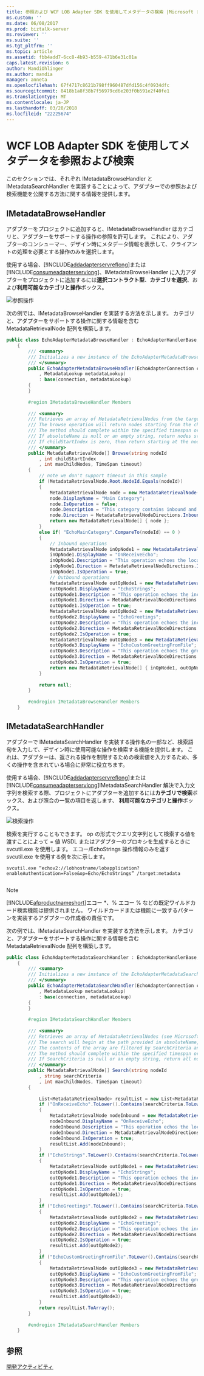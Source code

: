 ```yaml
---
title: 参照および WCF LOB Adapter SDK を使用してメタデータの検索 |Microsoft ドキュメント
ms.custom: ''
ms.date: 06/08/2017
ms.prod: biztalk-server
ms.reviewer: ''
ms.suite: ''
ms.tgt_pltfrm: ''
ms.topic: article
ms.assetid: fbb4add7-6cc8-4b93-b559-471b6e31c01a
caps.latest.revision: 6
author: MandiOhlinger
ms.author: mandia
manager: anneta
ms.openlocfilehash: 67f4717c8621b798ff960487dfd156c4f0934dfc
ms.sourcegitcommit: 8418b1a8f38b7f56979cd6e203f0b591e2f40fe1
ms.translationtype: MT
ms.contentlocale: ja-JP
ms.lasthandoff: 03/28/2018
ms.locfileid: "22225674"
---
```

# <a name="browse-and-search-metadata-using-the-wcf-lob-adapter-sdk"></a>WCF LOB Adapter SDK を使用してメタデータを参照および検索
このセクションでは、それぞれ IMetadataBrowseHandler と IMetadataSearchHandler を実装することによって、アダプターでの参照および検索機能を公開する方法に関する情報を提供します。  
  
## <a name="imetadatabrowsehandler"></a>IMetadataBrowseHandler  
 アダプターをプロジェクトに追加すると、IMetadataBrowseHandler はカテゴリと、アダプターをサポートする操作の参照を許可します。 これにより、アダプターのコンシューマー、デザイン時にメタデータ情報を表示して、クライアントの処理を必要とする操作のみを選択します。  
  
 使用する場合、[!INCLUDE[addadapterservreflong](../../includes/addadapterservreflong-md.md)]または[!INCLUDE[consumeadapterservlong](../../includes/consumeadapterservlong-md.md)]、IMetadataBrowseHandler に入力アダプターをプロジェクトに追加するには**選択コントラクト型**、**カテゴリを選択**、および**利用可能なカテゴリと操作**ボックス。  
  
 ![参照操作](../../adapters-and-accelerators/wcf-lob-adapter-sdk/media/b143971c-a50b-4ef2-a973-dfe4aa4fc17e.gif "b143971c-a50b-4ef2-a973-dfe4aa4fc17e")  
  
 次の例では、IMetadataBrowseHandler を実装する方法を示します。 カテゴリと、アダプターをサポートする操作に関する情報を含む MetadataRetrievalNode 配列を構築します。  
  
```csharp  
public class EchoAdapterMetadataBrowseHandler : EchoAdapterHandlerBase, IMetadataBrowseHandler  
    {  
        /// <summary>  
        /// Initializes a new instance of the EchoAdapterMetadataBrowseHandler class  
        /// </summary>  
        public EchoAdapterMetadataBrowseHandler(EchoAdapterConnection connection  
            , MetadataLookup metadataLookup)  
            : base(connection, metadataLookup)  
        {  
        }  
  
        #region IMetadataBrowseHandler Members  
  
        /// <summary>  
        /// Retrieves an array of MetadataRetrievalNodes from the target system.  
        /// The browse operation will return nodes starting from the childStartIndex in the path provided in absoluteName, and the number of nodes returned is limited by maxChildNodes.  
        /// The method should complete within the specified timespan or throw a timeout exception.  
        /// If absoluteName is null or an empty string, return nodes starting from the root + childStartIndex.  
        /// If childStartIndex is zero, then return starting at the node indicated by absoluteName (or the root node if absoluteName is null or empty).  
        /// </summary>  
        public MetadataRetrievalNode[] Browse(string nodeId  
            , int childStartIndex  
            , int maxChildNodes, TimeSpan timeout)  
        {  
            // note we don't support timeout in this sample  
            if (MetadataRetrievalNode.Root.NodeId.Equals(nodeId))  
            {  
                MetadataRetrievalNode node = new MetadataRetrievalNode("EchoMainCategory");  
                node.DisplayName = "Main Category";  
                node.IsOperation = false;  
                node.Description = "This category contains inbound and outbound categories.";  
                node.Direction = MetadataRetrievalNodeDirections.Inbound | MetadataRetrievalNodeDirections.Outbound;  
                return new MetadataRetrievalNode[] { node };  
            }  
            else if( "EchoMainCategory".CompareTo(nodeId) == 0 )  
            {  
                // Inbound operations  
                MetadataRetrievalNode inOpNode1 = new MetadataRetrievalNode("Echo/OnReceiveEcho");  
                inOpNode1.DisplayName = "OnReceiveEcho";  
                inOpNode1.Description = "This operation echoes the location and length of a file dropped in the specified file system.";  
                inOpNode1.Direction = MetadataRetrievalNodeDirections.Inbound;  
                inOpNode1.IsOperation = true;  
                // Outbound operations  
                MetadataRetrievalNode outOpNode1 = new MetadataRetrievalNode("Echo/EchoStrings");  
                outOpNode1.DisplayName = "EchoStrings";  
                outOpNode1.Description = "This operation echoes the incoming string COUNT number of times in a string array.";  
                outOpNode1.Direction = MetadataRetrievalNodeDirections.Outbound;  
                outOpNode1.IsOperation = true;  
                MetadataRetrievalNode outOpNode2 = new MetadataRetrievalNode("Echo/EchoGreetings");  
                outOpNode2.DisplayName = "EchoGreetings";  
                outOpNode2.Description = "This operation echoes the incoming Greeting object COUNT number of times in an array of type Greeting.";  
                outOpNode2.Direction = MetadataRetrievalNodeDirections.Outbound;  
                outOpNode2.IsOperation = true;  
                MetadataRetrievalNode outOpNode3 = new MetadataRetrievalNode("Echo/EchoCustomGreetingFromFile");  
                outOpNode3.DisplayName = "EchoCustomGreetingFromFile";  
                outOpNode3.Description = "This operation echoes the greeting object by reading its instance from a file. The Greeting object's metadata is obtained from a predefined XSD file.";  
                outOpNode3.Direction = MetadataRetrievalNodeDirections.Outbound;  
                outOpNode3.IsOperation = true;  
                return new MetadataRetrievalNode[] { inOpNode1, outOpNode1, outOpNode2, outOpNode3 };  
            }  
  
            return null;  
        }  
  
        #endregion IMetadataBrowseHandler Members  
    }  
```  
  
## <a name="imetadatasearchhandler"></a>IMetadataSearchHandler  
 アダプターで IMetadataSearchHandler を実装する操作名の一部など、検索語句を入力して、デザイン時に使用可能な操作を検索する機能を提供します。 これは、アダプターは、返される操作を制限するための検索値を入力するため、多くの操作を含まれている場合に非常に役立ちます。  
  
 使用する場合、[!INCLUDE[addadapterservreflong](../../includes/addadapterservreflong-md.md)]または[!INCLUDE[consumeadapterservlong](../../includes/consumeadapterservlong-md.md)]IMetadataSearchHandler 解決で入力文字列を検索する際、プロジェクトにアダプターを追加するには**カテゴリで検索**ボックス、および照合の一覧の項目を返します、 **利用可能なカテゴリと操作**ボックス。  
  
 ![検索操作](../../adapters-and-accelerators/wcf-lob-adapter-sdk/media/48dc9ca6-8697-42bf-9419-5fa35a19937f.gif "48dc9ca6-8697-42bf-9419-5fa35a19937f")  
  
 検索を実行することもできます。 op の形式でクエリ文字列として検索する値を渡すことによって = 値 WSDL またはアダプターのプロキシを生成するときに svcutil.exe を使用します。 エコー/EchoStrings 操作情報のみを返す svcutil.exe を使用する例を次に示します。  
  
```  
svcutil.exe “echov2://lobhostname/lobapplication?enableAuthentication=False&op=Echo/EchoStrings” /target:metadata  
  
```  
  
> [!NOTE]
>  [!INCLUDE[afproductnameshort](../../includes/afproductnameshort-md.md)]エコー *、% エコー % などの既定ワイルドカード検索機能は提供されません。 ワイルドカードまたは機能に一致するパターンを実装するアダプターの作成者の責任です。  
  
 次の例では、IMetadataSearchHandler を実装する方法を示します。 カテゴリと、アダプターをサポートする操作に関する情報を含む MetadataRetrievalNode 配列を構築します。  
  
```csharp  
public class EchoAdapterMetadataSearchHandler : EchoAdapterHandlerBase, IMetadataSearchHandler  
    {  
        /// <summary>  
        /// Initializes a new instance of the EchoAdapterMetadataSearchHandler class  
        /// </summary>  
        public EchoAdapterMetadataSearchHandler(EchoAdapterConnection connection  
            , MetadataLookup metadataLookup)  
            : base(connection, metadataLookup)  
        {  
        }  
  
        #region IMetadataSearchHandler Members  
  
        /// <summary>  
        /// Retrieves an array of MetadataRetrievalNodes (see Microsoft.ServiceModel.Channels) from the target system.  
        /// The search will begin at the path provided in absoluteName, which points to a location in the tree of metadata nodes.  
        /// The contents of the array are filtered by SearchCriteria and the number of nodes returned is limited by maxChildNodes.  
        /// The method should complete within the specified timespan or throw a timeout exception.  If absoluteName is null or an empty string, return nodes starting from the root.  
        /// If SearchCriteria is null or an empty string, return all nodes.  
        /// </summary>  
        public MetadataRetrievalNode[] Search(string nodeId  
            , string searchCriteria  
            , int maxChildNodes, TimeSpan timeout)  
        {  
  
            List<MetadataRetrievalNode> resultList = new List<MetadataRetrievalNode>();  
            if ("OnReceiveEcho".ToLower().Contains(searchCriteria.ToLower()))  
            {  
                MetadataRetrievalNode nodeInbound = new MetadataRetrievalNode("Echo/OnReceiveEcho");  
                nodeInbound.DisplayName = "OnReceiveEcho";  
                nodeInbound.Description = "This operation echos the location and length of a file dropped in the specified file system.";  
                nodeInbound.Direction = MetadataRetrievalNodeDirections.Inbound;  
                nodeInbound.IsOperation = true;  
                resultList.Add(nodeInbound);  
            }  
            if ("EchoStrings".ToLower().Contains(searchCriteria.ToLower()))  
            {  
                MetadataRetrievalNode outOpNode1 = new MetadataRetrievalNode("Echo/EchoStrings");  
                outOpNode1.DisplayName = "EchoStrings";  
                outOpNode1.Description = "This operation echoes the incoming string COUNT number of times in a string array.";  
                outOpNode1.Direction = MetadataRetrievalNodeDirections.Outbound;  
                outOpNode1.IsOperation = true;  
                resultList.Add(outOpNode1);  
            }  
            if ("EchoGreetings".ToLower().Contains(searchCriteria.ToLower()))  
            {  
                MetadataRetrievalNode outOpNode2 = new MetadataRetrievalNode("Echo/EchoGreetings");  
                outOpNode2.DisplayName = "EchoGreetings";  
                outOpNode2.Description = "This operation echoes the incoming Greeting object COUNT number of times in an array of type Greeting.";  
                outOpNode2.Direction = MetadataRetrievalNodeDirections.Outbound;  
                outOpNode2.IsOperation = true;  
                resultList.Add(outOpNode2);  
            }  
            if ("EchoCustomGreetingFromFile".ToLower().Contains(searchCriteria.ToLower()))  
            {  
                MetadataRetrievalNode outOpNode3 = new MetadataRetrievalNode("Echo/EchoCustomGreetingFromFile");  
                outOpNode3.DisplayName = "EchoCustomGreetingFromFile";  
                outOpNode3.Description = "This operation echoes the greeting object by reading its instance from a file. The Greeting object's metadata is obtained from a predefined XSD file.";  
                outOpNode3.Direction = MetadataRetrievalNodeDirections.Outbound;  
                outOpNode3.IsOperation = true;  
                resultList.Add(outOpNode3);  
            }  
            return resultList.ToArray();  
        }  
  
        #endregion IMetadataSearchHandler Members  
    }  
```  
  
## <a name="see-also"></a>参照  
 [開発アクティビティ](../../esb-toolkit/development-activities.md)